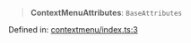 > **ContextMenuAttributes**: `BaseAttributes`

Defined in: [contextmenu/index.ts:3](https://github.com/rossrobino/components/blob/main/packages/drab/src/contextmenu/index.ts#L3)
